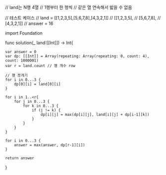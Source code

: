 // land는 N행 4열
// 1행부터 한 행씩
// 같은 열 연속해서 밟을 수 없음

// 테스트 케이스
// land = [[1,2,3,5],[5,6,7,8],[4,3,2,1]]
// [[1,2,3,5],
//  [5,6,7,8],
//  [4,3,2,1]]
// answer = 16

import Foundation

func solution(_ land:[[Int]]) -> Int{

	var answer = 0
	var dp: [[Int]] = Array(repeating: Array(repeating: 0, count: 4), count: 1000001)
	var r = land.count // 행 개수 row
	
	// 행 쪼개기
	for i in 0...3 {
	    dp[0][i] = land[0][i]
	}
	
	for i in 1..<r{
	    for j in 0...3 {
	        for k in 0...3 {
	            if (j != k) {
	                dp[i][j] = max(dp[i][j], land[i][j] + dp[i-1][k])
	            }
	        }
	    }
	}
	
	for i in 0...3 {
	    answer = max(answer, dp[r-1][i])
	}

	return answer
}
